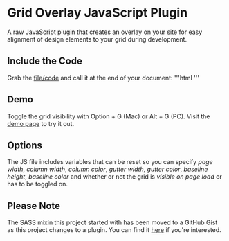 Grid Overlay JavaScript Plugin
==========================
A raw JavaScript plugin that creates an overlay on your site for easy alignment of design elements to your grid during development.

Include the Code
----------------
Grab the [file/code](https://raw.github.com/freshtilledsoil/gridOverlay/master/javascripts/gridOverlay.js) and call it at the end of your document:
'''html
    <script src="javascripts/gridOverlay.js"></script>
    </body>
    </html>
'''

Demo
----
Toggle the grid visibility with Option + G (Mac) or Alt + G (PC). Visit the [demo page](http://freshtilledsoil.github.com/gridOverlay) to try it out.

Options
-------
The JS file includes variables that can be reset so you can specify _page width_, _column width_, _column color_, _gutter width_, _gutter color_, _baseline height_, _baseline color_ and whether or not the grid is _visible on page load_ or has to be toggled on.

Please Note
-----------

The SASS mixin this project started with has been moved to a GitHub Gist as this project changes to a plugin. You can find it [here](https://gist.github.com/3013151) if you're interested.